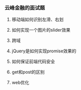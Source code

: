 ### 云峰金融的面试题

1. 移动端如何识别左滑、右划

2. 如何实现一个图片的slider效果

3. 跨域

4. jQuery是如何实现promise效果的

5. 如何保证前端代码安全

6. get和post的区别

7. web优化
